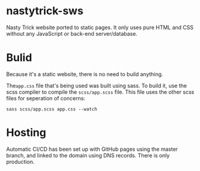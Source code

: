 # nastytrick-sws
Nasty Trick website ported to static pages.
It only uses pure HTML and CSS without any JavaScript or back-end server/database.

# Bulid
Because it's a static website, there is no need to build anything.

The`app.css` file that's being used was built using sass.
To build it, use the scss compiler to compile the `scss/app.scss` file.
This file uses the other scss files for seperation of concerns:

`sass scss/app.scss app.css --watch`

# Hosting
Automatic CI/CD has been set up with GitHub pages using the master branch, and linked to the domain using DNS records.
There is only production. 